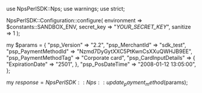 use NpsPerlSDK::Nps;
use warnings;
use strict;

NpsPerlSDK::Configuration::configure( 
    environment => $constants::SANDBOX_ENV,
    secret_key => "_YOUR_SECRET_KEY_",
    sanitize => 1 
    );

my $params = {
    "psp_Version" => "2.2",
    "psp_MerchantId" => "sdk_test",
    "psp_PaymentMethodId" => "Nzmd7DyGytXXC5PtKwnCsXXuQWHJB9EE",
    "psp_PaymentMethodTag" => "Corporate card",
    "psp_CardInputDetails" => {
        "ExpirationDate" => "2501",
    },
    "psp_PosDateTime" => "2008-01-12 13:05:00",
};

my $response = NpsPerlSDK::Nps::update_payment_method($params);